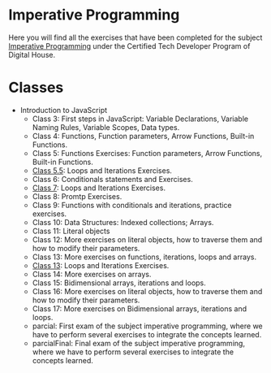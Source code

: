 # Imperative Programming
Here you will find all the exercises that have been completed for the subject [Imperative Programming]( ) under the Certified Tech Developer Program of Digital House.

# Classes
- Introduction to JavaScript 
  - Class 3: First steps in JavaScript: Variable Declarations, Variable Naming Rules, Variable Scopes, Data types. 
  - Class 4: Functions, Function parameters, Arrow Functions, Built-in Functions.
  - Class 5: Functions Exercises: Function parameters, Arrow Functions, Built-in Functions.
  - [Class 5.5](https://github.com/Pavelezl/Imperative-Programming-CodingExercises/files/10250043/Hagamos.una.Calculadora.1.pdf): Loops and Iterations Exercises.
  - Class 6: Conditionals statements and Exercises.
  - [Class 7](https://github.com/Pavelezl/Imperative-Programming-CodingExercises/files/10250036/C8A.Ejercitacion.Mesa.de.Trabajo.1.pdf): Loops and Iterations Exercises.
  - Class 8: Promtp Exercises. 
  - Class 9: Functions with conditionals and iterations, practice exercises.
  - Class 10: Data Structures: Indexed collections; Arrays. 
  - Class 11: Literal objects
  - Class 12: More exercises on literal objects, how to traverse them and how to modify their parameters.
  - Class 13: More exercises on functions, iterations, loops and arrays.
  - [Class 13](https://github.com/Pavelezl/Imperative-Programming-CodingExercises/files/10250050/Ejercitacion.Mesa.de.Trabajo.-.CS13.docx.pdf): Loops and Iterations Exercises.
  - Class 14: More exercises on arrays. 
  - Class 15: Bidimensional arrays, iterations and loops. 
  - Class 16: More exercises on literal objects, how to traverse them and how to modify their parameters.
  - Class 17: More exercises on Bidimensional arrays, iterations and loops. 
  - parcial: First exam of the subject imperative programming, where we have to perform several exercises to integrate the concepts learned.
  - parcialFinal: Final exam of the subject imperative programming, where we have to perform several exercises to integrate the concepts learned.  

